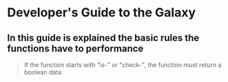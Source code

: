 # Developer's Guide to the Galaxy

## In this guide is explained the basic rules the functions have to performance

> If the function starts with "is-" or "check-", the function must return a boolean data
